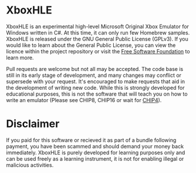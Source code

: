 # XboxHLE
XboxHLE is an experimental high-level Microsoft Original Xbox Emulator for Windows written in C#. At this time, it can only run few Homebrew samples. XboxHLE is released under the GNU General Public License (GPLv3). If you would like to learn about the General Public License, you can view the licence within the project repository or visit the <a href="http://www.gnu.org/licenses/licenses.en.html">Free Software Foundation</a> to learn more.

Pull requests are welcome but not all may be accepted. The code base is still in its early stage of development, and many changes may conflict or supersede with your request. It's encouraged to make requests that aid in the development of writing new code. While this is strongly developed for educational purposes, this is not the software that will teach you on how to write an emulator (Please see CHIP8, CHIP16 or wait for <a href="http://github.com/Gabriel-Maldonado/CHIP4">CHIP4</a>).

# Disclaimer
If you paid for this software or recieved it as part of a bundle following payment, you have been scammed and should demand your money back immediately. XboxHLE is purely developed for learning purposes only and can be used freely as a learning instrument, it is not for enabling illegal or malicious activities.
